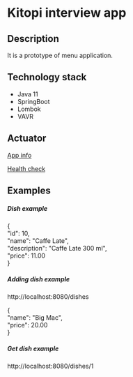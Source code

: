 # Kitopi interview app

## Description

It is a prototype of menu application.

## Technology stack 

* Java 11
* SpringBoot
* Lombok
* VAVR

## Actuator

[App info](http://localhost:8080/actuator/info)

[Health check](http://localhost:8080/actuator/health)

## Examples

##### Dish example 

{\
    "id": 10,\
    "name": "Caffe Late",\
    "description": "Caffe Late 300 ml",\
    "price": 11.00\
}

##### Adding dish example

http://localhost:8080/dishes

{\
    "name": "Big Mac",\
    "price": 20.00\
}

##### Get dish example

http://localhost:8080/dishes/1

